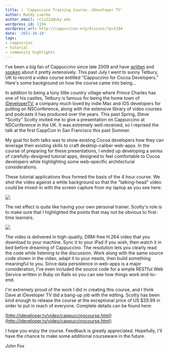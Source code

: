 ```yaml
---
title: ! 'Cappuccino Training Course: iDeveloper TV'
author: Randy Luecke
author_email: rclu222@uky.edu
wordpress_id: 1194
wordpress_url: http://cappuccino.org/discuss/?p=1194
date: '2011-10-19'
tags:
- cappuccino
- tutorial
- community highlights
---
```



I've been a big fan of Cappuccino since late 2009 and have [written](http://www.memoryminer.com/blog/?cat=6) and [spoken](http://feeds.ideveloper.tv/ideveloperlive/files/ideveloperlive027.m4a) about it pretty extensively. This past July I went to sunny Tetbury, UK to record a video course entitled &ldquo;Cappuccino for Cocoa Developers.&rdquo; Here's some background on how the course came into being...

In addition to being a tony little country village where Prince Charles has one of his castles, Tetbury is famous for being the home town of [iDeveloperTV](http://ideveloper.tv), a company much loved by indie Mac and iOS developers for putting on NSConference, along with the extensive library of video courses and podcasts it has produced over the years. This past Spring, Steve "Scotty" Scotty invited me to give a presentation on Cappuccino at NSConference in the UK. It was extremely well-received, so I reprised the talk at the first CappCon in San Francisco this past Summer.

My goal for both talks was to show existing Cocoa developers how they can leverage their existing skills to craft desktop-caliber web-apps. In the course of preparing for these presentations, I ended up developing a series of carefully-designed tutorial apps, designed to feel comfortable to Cocoa developers while highlighting some web-specific architectural considerations.

These tutorial applications thus formed the basis of the 4 hour course. We shot the video against a white background so that the "talking-head" video could be mixed-in with the screen capture from my laptop as you see here:

[![](http://cappuccino.org/discuss/wp-content/uploads/2011/10/Cappuccino-Tutorial-App.png)](http://cappuccino.org/discuss/wp-content/uploads/2011/10/Cappuccino-Tutorial-App.png)

The net effect is quite like having your own personal trainer. Scotty's role is to make sure that I highlighted the points that may not be obvious to first-time learners.

[![](http://cappuccino.org/discuss/wp-content/uploads/2011/10/Looking-At-Cappuccino-Code.png)](http://cappuccino.org/discuss/wp-content/uploads/2011/10/Looking-At-Cappuccino-Code.png)

The video is delivered in high-quality, DRM-free H.264 video that you download to your machine. Sync it to your iPad if you wish, then watch it in bed before dreaming of Cappuccino. The resolution lets you clearly read the code while listening to the discussion. Work along with the same source code shown in the video, adapt it to your needs, then build something meaningful to you. Since data persistence in web-apps is a major consideration, I've even included the source code for a simple RESTful Web Service written in Ruby on Rails so you can see how things work end-to-end.

I'm extremely proud of the work I did in creating this course, and I think Dave at iDeveloper TV did a bang-up job with the editing. Scotty has been kind enough to release the course at the exceptional price of US $29.99 in order to put in reach of everyone. Complete details can be found here:

[http://ideveloper.tv/video/cappuccinocourse.html](http://ideveloper.tv/video/cappuccinocourse.html)

I hope you enjoy the course. Feedback is greatly appreciated. Hopefully, I'll have the chance to make some additional courseware in the future.

_John Fox_
